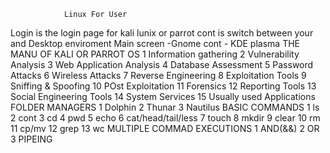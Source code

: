                 Linux For User
  Login is the login page for kali lunix or parrot
  cont is switch between your and Desktop enviroment
  Main screen -Gnome
  cont - KDE plasma
     THE MANU OF KALI OR PARROT OS
  1 Information gathering
  2 Vulnerability Analysis
  3 Web Application Analysis
  4 Database Assessment
  5 Password Attacks
  6 Wireless Attacks
  7 Reverse Engineering
  8 Exploitation Tools
  9 Sniffing & Spoofing
  10 POst Exploitation
  11 Forensics
  12 Reporting Tools
  13 Social Engineering Tools
  14 System Services
  15 Usually used Applications
        FOLDER MANAGERS
   1 Dolphin 
   2 Thunar
   3 Nautilus
          BASIC COMMANDS
      1 ls
       2 cont 
        3 cd
        4 pwd
        5 echo
        6 cat/head/tail/less
        7 touch
        8 mkdir
        9 clear
        10 rm
        11 cp/mv
        12 grep
        13 wc
             MULTIPLE COMMAD EXECUTIONS
           1 AND(&&)
           2 OR                           
           3 PIPEING